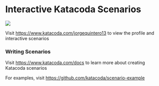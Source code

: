 # Interactive Katacoda Scenarios

[![](http://shields.katacoda.com/katacoda/jorgequintero13/count.svg)](https://www.katacoda.com/jorgequintero13 "Get your profile on Katacoda.com")

Visit https://www.katacoda.com/jorgequintero13 to view the profile and interactive scenarios

### Writing Scenarios
Visit https://www.katacoda.com/docs to learn more about creating Katacoda scenarios

For examples, visit https://github.com/katacoda/scenario-example
